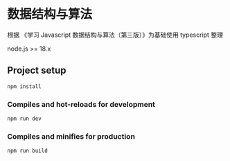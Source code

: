# 数据结构与算法

根据 《学习 Javascript 数据结构与算法（第三版）》为基础使用 typescript 整理

node.js >= 18.x

## Project setup

```sh
npm install
```

### Compiles and hot-reloads for development

```sh
npm run dev
```

### Compiles and minifies for production

```sh
npm run build
```
